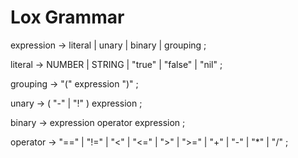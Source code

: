 # Lox Grammar
expression     → literal
| unary
| binary
| grouping ;

literal        → NUMBER | STRING | "true" | "false" | "nil" ;

grouping       → "(" expression ")" ;

unary          → ( "-" | "!" ) expression ;

binary         → expression operator expression ;

operator       → "==" | "!=" | "<" | "<=" | ">" | ">=" | "+"  | "-"  | "*" | "/" ;